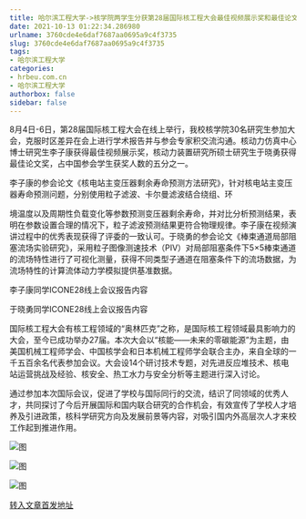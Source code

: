 ```yaml
---
title: 哈尔滨工程大学->核学院两学生分获第28届国际核工程大会最佳视频展示奖和最佳论文奖 | hrbeu.com.cn
date: 2021-10-13 01:22:34.286980
urlname: 3760cde4e6daf7687aa0695a9c4f3735
slug: 3760cde4e6daf7687aa0695a9c4f3735
tags: 
- 哈尔滨工程大学
categories:
- hrbeu.com.cn
- 哈尔滨工程大学
authorbox: false
sidebar: false
---
```

8月4日-6日，第28届国际核工程大会在线上举行，我校核学院30名研究生参加大会，克服时区差异在会上进行学术报告并与参会专家积交流沟通。核动力仿真中心博士研究生李子康获得最佳视频展示奖，核动力装置研究所硕士研究生于晓勇获得最佳论文奖，占中国参会学生获奖人数的五分之一。

李子康的参会论文《核电站主变压器剩余寿命预测方法研究》，针对核电站主变压器寿命预测问题，分别使用粒子滤波、卡尔曼滤波结合绕组、环
<!--more-->
境温度以及周期性负载变化等参数预测变压器剩余寿命，并对比分析预测结果，表明在参数设置合理的情况下，粒子滤波预测结果更符合物理规律。李子康在视频演讲过程中的优秀表现获得了评委的一致认可。于晓勇的参会论文《棒束通道局部阻塞流场实验研究》，采用粒子图像测速技术（PIV）对局部阻塞条件下5×5棒束通道的流场特性进行了可视化测量，获得不同类型子通道在阻塞条件下的流场数据，为流场特性的计算流体动力学模拟提供基准数据。

李子康同学ICONE28线上会议报告内容

于晓勇同学ICONE28线上会议报告内容

国际核工程大会有核工程领域的“奥林匹克”之称，是国际核工程领域最具影响力的大会，至今已成功举办27届。本次大会以“核能——未来的零碳能源”为主题，由美国机械工程师学会、中国核学会和日本机械工程师学会联合主办，来自全球的一千五百余名代表参加会议。大会设14个研讨技术专题，对先进反应堆技术、核电站运营挑战及经验、核安全、热工水力与安全分析等主题进行深入讨论。

通过参加本次国际会议，促进了学校与国际同行的交流，结识了同领域的优秀人才，共同探讨了今后开展国际和国内联合研究的合作机会，有效宣传了学校人才培养及引进政策，核科学研究方向及发展前景等内容，对吸引国内外高层次人才来校工作起到推进作用。

![图](http://gongxue.cn/__local/5/93/57/525F5E258776A4EDC28A70B55C6_9AD3FEDE_17D23.jpg)

![图](http://gongxue.cn/__local/0/98/A7/AD05AAF8E4542908A8204448B76_33E4E91F_121D9.jpg)

![图](http://gongxue.cn/__local/B/7C/80/4AD2560FC34773F13F28891B7B3_4F29EA57_114CE.jpg)

[转入文章首发地址](http://gongxue.cn/info/1141/68101.htm)